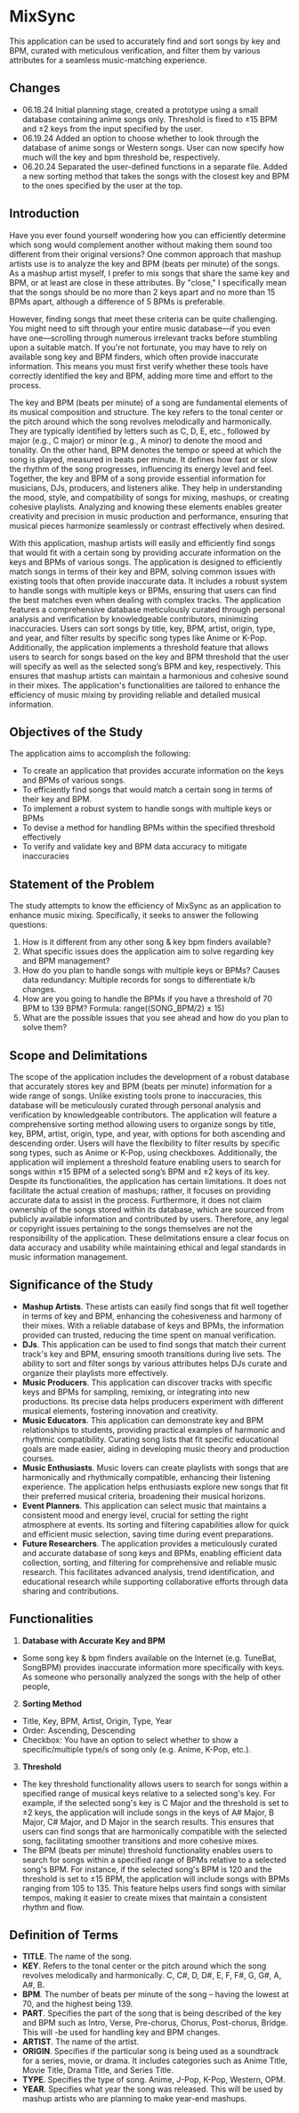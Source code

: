 # MixSync
This application can be used to accurately find and sort songs by key and BPM, curated with meticulous verification, and filter them by various attributes for a seamless music-matching experience.

## Changes
- 06.18.24 Initial planning stage, created a prototype using a small database containing anime songs only. Threshold is fixed to ±15 BPM and ±2 keys from the input specified by the user.
- 06.19.24 Added an option to choose whether to look through the database of anime songs or Western songs. User can now specify how much will the key and bpm threshold be, respectively.
- 06.20.24 Separated the user-defined functions in a separate file. Added a new sorting method that takes the songs with the closest key and BPM to the ones specified by the user at the top.

## Introduction
Have you ever found yourself wondering how you can efficiently determine which song would complement another without making them sound too different from their original versions? One common approach that mashup artists use is to analyze the key and BPM (beats per minute) of the songs. As a mashup artist myself, I prefer to mix songs that share the same key and BPM, or at least are close in these attributes. By "close," I specifically mean that the songs should be no more than 2 keys apart and no more than 15 BPMs apart, although a difference of 5 BPMs is preferable.

However, finding songs that meet these criteria can be quite challenging. You might need to sift through your entire music database—if you even have one—scrolling through numerous irrelevant tracks before stumbling upon a suitable match. If you're not fortunate, you may have to rely on available song key and BPM finders, which often provide inaccurate information. This means you must first verify whether these tools have correctly identified the key and BPM, adding more time and effort to the process. 

The key and BPM (beats per minute) of a song are fundamental elements of its musical composition and structure. The key refers to the tonal center or the pitch around which the song revolves melodically and harmonically. They are typically identified by letters such as C, D, E, etc., followed by major (e.g., C major) or minor (e.g., A minor) to denote the mood and tonality. On the other hand, BPM denotes the tempo or speed at which the song is played, measured in beats per minute. It defines how fast or slow the rhythm of the song progresses, influencing its energy level and feel. Together, the key and BPM of a song provide essential information for musicians, DJs, producers, and listeners alike. They help in understanding the mood, style, and compatibility of songs for mixing, mashups, or creating cohesive playlists. Analyzing and knowing these elements enables greater creativity and precision in music production and performance, ensuring that musical pieces harmonize seamlessly or contrast effectively when desired.

With this application, mashup artists will easily and efficiently find songs that would fit with a certain song by providing accurate information on the keys and BPMs of various songs. The application is designed to efficiently match songs in terms of their key and BPM, solving common issues with existing tools that often provide inaccurate data. It includes a robust system to handle songs with multiple keys or BPMs, ensuring that users can find the best matches even when dealing with complex tracks. The application features a comprehensive database meticulously curated through personal analysis and verification by knowledgeable contributors, minimizing inaccuracies. Users can sort songs by title, key, BPM, artist, origin, type, and year, and filter results by specific song types like Anime or K-Pop. Additionally, the application implements a threshold feature that allows users to search for songs based on the key and BPM threshold that the user will specify as well as the selected song’s BPM and key, respectively. This ensures that mashup artists can maintain a harmonious and cohesive sound in their mixes. The application's functionalities are tailored to enhance the efficiency of music mixing by providing reliable and detailed musical information.

## Objectives of the Study
The application aims to accomplish the following:
-	To create an application that provides accurate information on the keys and BPMs of various songs.
-	To efficiently find songs that would match a certain song in terms of their key and BPM.
-	To implement a robust system to handle songs with multiple keys or BPMs
-	To devise a method for handling BPMs within the specified threshold effectively
-	To verify and validate key and BPM data accuracy to mitigate inaccuracies

## Statement of the Problem
The study attempts to know the efficiency of MixSync as an application to enhance music mixing. Specifically, it seeks to answer the following questions: 
1. How is it different from any other song & key bpm finders available?
2. What specific issues does the application aim to solve regarding key and BPM management?
3. How do you plan to handle songs with multiple keys or BPMs?
Causes data redundancy: Multiple records for songs to differentiate k/b changes.
4. How are you going to handle the BPMs if you have a threshold of 70 BPM to 139 BPM?
Formula: range((SONG_BPM/2) ± 15)
5. What are the possible issues that you see ahead and how do you plan to solve them? 

## Scope and Delimitations
The scope of the application includes the development of a robust database that accurately stores key and BPM (beats per minute) information for a wide range of songs. Unlike existing tools prone to inaccuracies, this database will be meticulously curated through personal analysis and verification by knowledgeable contributors. The application will feature a comprehensive sorting method allowing users to organize songs by title, key, BPM, artist, origin, type, and year, with options for both ascending and descending order. Users will have the flexibility to filter results by specific song types, such as Anime or K-Pop, using checkboxes. Additionally, the application will implement a threshold feature enabling users to search for songs within ±15 BPM of a selected song’s BPM and ±2 keys of its key.
Despite its functionalities, the application has certain limitations. It does not facilitate the actual creation of mashups; rather, it focuses on providing accurate data to assist in the process. Furthermore, it does not claim ownership of the songs stored within its database, which are sourced from publicly available information and contributed by users. Therefore, any legal or copyright issues pertaining to the songs themselves are not the responsibility of the application. These delimitations ensure a clear focus on data accuracy and usability while maintaining ethical and legal standards in music information management. 

## Significance of the Study
- **Mashup Artists**. These artists can easily find songs that fit well together in terms of key and BPM, enhancing the cohesiveness and harmony of their mixes. With a reliable database of keys and BPMs, the information provided can trusted, reducing the time spent on manual verification.
- **DJs**. This application can be used to find songs that match their current track's key and BPM, ensuring smooth transitions during live sets. The ability to sort and filter songs by various attributes helps DJs curate and organize their playlists more effectively.
- **Music Producers**. This application can discover tracks with specific keys and BPMs for sampling, remixing, or integrating into new productions. Its precise data helps producers experiment with different musical elements, fostering innovation and creativity.
- **Music Educators**. This application can demonstrate key and BPM relationships to students, providing practical examples of harmonic and rhythmic compatibility. Curating song lists that fit specific educational goals are made easier, aiding in developing music theory and production courses.
- **Music Enthusiasts**. Music lovers can create playlists with songs that are harmonically and rhythmically compatible, enhancing their listening experience. The application helps enthusiasts explore new songs that fit their preferred musical criteria, broadening their musical horizons.
- **Event Planners**. This application can select music that maintains a consistent mood and energy level, crucial for setting the right atmosphere at events. Its sorting and filtering capabilities allow for quick and efficient music selection, saving time during event preparations.
- **Future Researchers**. The application provides a meticulously curated and accurate database of song keys and BPMs, enabling efficient data collection, sorting, and filtering for comprehensive and reliable music research. This facilitates advanced analysis, trend identification, and educational research while supporting collaborative efforts through data sharing and contributions.

## Functionalities
1. **Database with Accurate Key and BPM**
- Some song key & bpm finders available on the Internet (e.g. TuneBat, SongBPM) provides inaccurate information more specifically with keys. As someone who personally analyzed the songs with the help of other people, 
2. **Sorting Method**
- Title, Key, BPM, Artist, Origin, Type, Year
- Order: Ascending, Descending
- Checkbox: You have an option to select whether to show a specific/multiple type/s of song only (e.g. Anime, K-Pop, etc.).
3. **Threshold**
- The key threshold functionality allows users to search for songs within a specified range of musical keys relative to a selected song's key. For example, if the selected song's key is C Major and the threshold is set to ±2 keys, the application will include songs in the keys of A# Major, B Major, C# Major, and D Major in the search results. This ensures that users can find songs that are harmonically compatible with the selected song, facilitating smoother transitions and more cohesive mixes.
- The BPM (beats per minute) threshold functionality enables users to search for songs within a specified range of BPMs relative to a selected song's BPM. For instance, if the selected song's BPM is 120 and the threshold is set to ±15 BPM, the application will include songs with BPMs ranging from 105 to 135. This feature helps users find songs with similar tempos, making it easier to create mixes that maintain a consistent rhythm and flow.
 
## Definition of Terms
-	**TITLE**. The name of the song.
-	**KEY**. Refers to the tonal center or the pitch around which the song revolves melodically and harmonically. C, C#, D, D#, E, F, F#, G, G#, A, A#, B.
-	**BPM**. The number of beats per minute of the song – having the lowest at 70, and the highest being 139.
-	**PART**. Specifies the part of the song that is being described of the key and BPM such as Intro, Verse, Pre-chorus, Chorus, Post-chorus, Bridge. This will -be used for handling key and BPM changes.
-	**ARTIST**. The name of the artist.
-	**ORIGIN**. Specifies if the particular song is being used as a soundtrack for a series, movie, or drama. It includes categories such as Anime Title, Movie Title, Drama Title, and Series Title.
-	**TYPE**. Specifies the type of song. Anime, J-Pop, K-Pop, Western, OPM.
-	**YEAR**. Specifies what year the song was released. This will be used by mashup artists who are planning to make year-end mashups.
